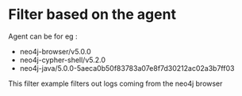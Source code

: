 # Filter based on the agent

Agent can be for eg : 

- neo4j-browser/v5.0.0
- neo4j-cypher-shell/v5.2.0
- neo4j-java/5.0.0-5aeca0b50f83783a07e8f7d30212ac02a3b7ff03

This filter example filters out logs coming from the neo4j browser